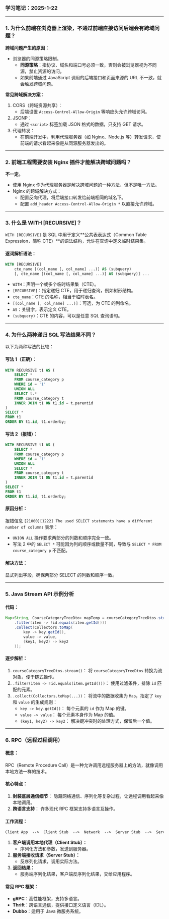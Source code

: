 ### **学习笔记：2025-1-22**

------

### **1. 为什么前端在浏览器上渲染，不通过前端直接访问后端会有跨域问题？**

**跨域问题产生的原因：**

- 浏览器的同源策略限制。
  - **同源策略**：指协议、域名和端口号必须一致，否则会被浏览器视为不同源，禁止资源的访问。
  - 如果前端通过 JavaScript 调用的后端接口和页面来源的 URL 不一致，就会触发跨域问题。

**常见跨域解决方案：**

1. CORS（跨域资源共享）：
   - 后端设置 `Access-Control-Allow-Origin` 等响应头允许跨域访问。
2. JSONP：
   - 通过 `<script>` 标签加载 JSON 格式的数据，只支持 GET 请求。
3. 代理转发：
   - 在前端开发中，利用代理服务器（如 Nginx、Node.js 等）转发请求，使前端的请求看起来像是从同源服务器发出的。

------

### **2. 前端工程需要安装 Nginx 插件才能解决跨域问题吗？**

**不一定。**

- 使用 Nginx 作为代理服务器是解决跨域问题的一种方法，但不是唯一方法。
- Nginx 的跨域解决方式：
  - 配置反向代理，将后端接口转发给前端相同的域名下。
  - 配置 `add_header Access-Control-Allow-Origin *` 以直接允许跨域。

------

### **3. 什么是 WITH [RECURSIVE]？**

`WITH [RECURSIVE]` 是 SQL 中用于定义**公共表表达式（Common Table Expression，简称 CTE）**的语法结构，允许在查询中定义临时结果集。

#### **逐词解析语法：**

```sql
WITH [RECURSIVE]
    cte_name [(col_name [, col_name] ...)] AS (subquery)
    [, cte_name [(col_name [, col_name] ...)] AS (subquery)] ...
```

- `WITH`：声明一个或多个临时结果集（CTE）。
- `[RECURSIVE]`：指定递归 CTE，用于递归查询，例如树形结构。
- `cte_name`：CTE 的名称，相当于临时表名。
- `[(col_name [, col_name] ...)]`：可选，为 CTE 的列命名。
- `AS`：关键字，表示定义 CTE。
- `(subquery)`：CTE 的内容，可以是任意 SQL 查询语句。

------

### **4. 为什么两种递归 SQL 写法结果不同？**

以下为两种写法的比较：

#### 写法 1（正确）：

```sql
WITH RECURSIVE t1 AS (
    SELECT * 
    FROM course_category p 
    WHERE id = '1'
    UNION ALL
    SELECT t.* 
    FROM course_category t 
    INNER JOIN t1 ON t1.id = t.parentid
)
SELECT *  
FROM t1 
ORDER BY t1.id, t1.orderby;
```

#### 写法 2（报错）：

```sql
WITH RECURSIVE t1 AS (
    SELECT * 
    FROM course_category p 
    WHERE id = '1'
    UNION ALL
    SELECT * 
    FROM course_category t 
    INNER JOIN t1 ON t1.id = t.parentid
)
SELECT *  
FROM t1 
ORDER BY t1.id, t1.orderby;
```

#### **原因分析：**

报错信息 `[21000][1222] The used SELECT statements have a different number of columns` 表示：

- `UNION ALL` 操作要求两部分的列数和顺序完全一致。
- 写法 2 中的 `SELECT *` 可能因为列的顺序或数量不同，导致与 `SELECT * FROM course_category p` 不匹配。

#### **解决方法：**

显式列出字段，确保两部分 SELECT 的列数和顺序一致。

------

### **5. Java Stream API 示例分析**

#### **代码：**

```java
Map<String, CourseCategoryTreeDto> mapTemp = courseCategoryTreeDtos.stream()
    .filter(item -> !id.equals(item.getId()))
    .collect(Collectors.toMap(
        key -> key.getId(),
        value -> value,
        (key1, key2) -> key2
    ));
```

#### **逐步解析：**

1. `courseCategoryTreeDtos.stream()`：
   将 `courseCategoryTreeDtos` 转换为流对象，便于链式操作。
2. `.filter(item -> !id.equals(item.getId()))`：
   使用过滤条件，排除 `id` 匹配的元素。
3. `.collect(Collectors.toMap(...))`：
   将流中的数据收集为 `Map`，指定了 `key` 和 `value` 的生成规则：
   - `key -> key.getId()`：
     每个元素的 `id` 作为 Map 的键。
   - `value -> value`：
     每个元素本身作为 Map 的值。
   - `(key1, key2) -> key2`：
     解决键冲突时的处理方式，保留后一个值。

------

### **6. RPC（远程过程调用）**

#### **概念：**

RPC（Remote Procedure Call）是一种允许调用远程服务器上的方法，就像调用本地方法一样的技术。

#### **核心特点：**

1. **封装底层通信细节**：
   隐藏网络通信、序列化等复杂过程，让远程调用看起来像本地调用。
2. **跨语言支持**：
   许多现代 RPC 框架支持多语言互操作。

#### **工作流程：**

```reStructuredText
Client App  -->  Client Stub  -->  Network  -->  Server Stub  -->  Server App
```

1. **客户端调用本地代理（Client Stub）：**
   - 序列化方法和参数，发送到服务器。
2. **服务端接收请求（Server Stub）：**
   - 反序列化请求，调用实际方法。
3. **返回结果：**
   - 服务端序列化结果，客户端反序列化结果，交给应用程序。

#### **常见 RPC 框架：**

- **gRPC**：高性能框架，支持多语言。
- **Thrift**：跨语言通信，提供接口定义语言（IDL）。
- **Dubbo**：适用于 Java 微服务系统。